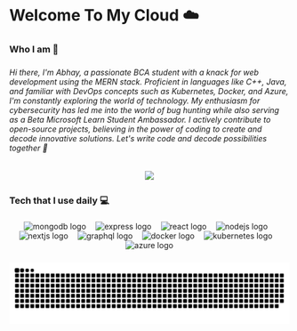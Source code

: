 <h1 align="left">Welcome To My Cloud ☁️</h1>

###

<h3 align="left">Who I am 🤔</h3>

###

<h6 align="left">Hi there, I'm Abhay, a passionate BCA student with a knack for web development using the MERN stack. Proficient in languages like C++, Java, and familiar with DevOps concepts such as Kubernetes, Docker, and Azure, I'm constantly exploring the world of technology. My enthusiasm for cybersecurity has led me into the world of bug hunting while also serving as a Beta Microsoft Learn Student Ambassador. I actively contribute to open-source projects, believing in the power of coding to create and decode innovative solutions. Let's write code and decode possibilities together 🚀</h6>

###

<div align="center">
  <img height="200" src="https://i.imgflip.com/65efzo.gif"  />
</div>

###

<h3 align="left">Tech that I use daily 💻</h3>

###

<div align="center">
  <img src="https://skillicons.dev/icons?i=mongodb" height="25" alt="mongodb logo"  />
  <img width="9" />
  <img src="https://skillicons.dev/icons?i=express" height="25" alt="express logo"  />
  <img width="9" />
  <img src="https://cdn.jsdelivr.net/gh/devicons/devicon/icons/react/react-original.svg" height="25" alt="react logo"  />
  <img width="9" />
  <img src="https://skillicons.dev/icons?i=nodejs" height="25" alt="nodejs logo"  />
  <img width="9" />
  <img src="https://skillicons.dev/icons?i=nextjs" height="25" alt="nextjs logo"  />
  <img width="9" />
  <img src="https://skillicons.dev/icons?i=graphql" height="25" alt="graphql logo"  />
  <img width="9" />
  <img src="https://skillicons.dev/icons?i=docker" height="25" alt="docker logo"  />
  <img width="9" />
  <img src="https://skillicons.dev/icons?i=kubernetes" height="25" alt="kubernetes logo"  />
  <img width="9" />
  <img src="https://skillicons.dev/icons?i=azure" height="25" alt="azure logo"  />
</div>

###

<img src="https://raw.githubusercontent.com/professorabhay/professorabhay/output/snake.svg" alt="Snake animation" />

###
